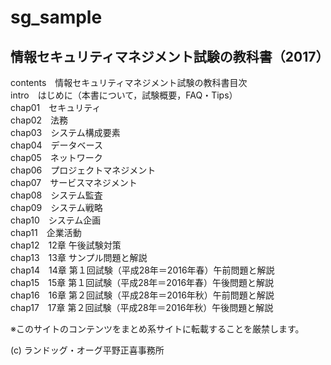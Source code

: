 # sg_sample
情報セキュリティマネジメント試験の教科書（2017）
---
contents　情報セキュリティマネジメント試験の教科書目次  
intro　はじめに（本書について，試験概要，FAQ・Tips）     
chap01　セキュリティ  
chap02　法務  
chap03　システム構成要素  
chap04　データベース  
chap05　ネットワーク  
chap06　プロジェクトマネジメント  
chap07　サービスマネジメント  
chap08　システム監査  
chap09　システム戦略  
chap10　システム企画  
chap11　企業活動  
chap12　12章 午後試験対策  
chap13　13章 サンプル問題と解説  
chap14　14章 第１回試験（平成28年＝2016年春）午前問題と解説  
chap15　15章 第１回試験（平成28年＝2016年春）午後問題と解説  
chap16　16章 第２回試験（平成28年＝2016年秋）午前問題と解説  
chap17　17章 第２回試験（平成28年＝2016年秋）午後問題と解説

※このサイトのコンテンツをまとめ系サイトに転載することを厳禁します。

(c) ランドッグ・オーグ平野正喜事務所
